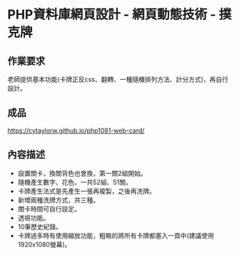 # PHP資料庫網頁設計 - 網頁動態技術 - 撲克牌

## 作業要求
老師提供基本功能(卡牌正反css、翻轉、一種隨機排列方法、計分方式)，再自行設計。

## 成品
<https://cytaylorw.github.io/php1081-web-card/>

## 內容描述
- 設置關卡，換關背色也會換，第一關2組開始。
- 隨機產生數字、花色，一共52組、51關。
- 卡牌產生法式是先產生一張再複製，之後再洗牌。
- 新增兩種洗牌方式，共三種。
- 關卡時間可自行設定。
- 透視功能。
- 10筆歷史紀錄。
- 卡牌過多時有使用縮放功能，粗略的將所有卡牌都塞入一頁中(建議使用1920x1080螢幕)。
